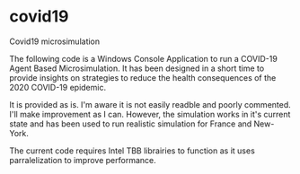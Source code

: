# covid19
Covid19 microsimulation

The following code is a Windows Console Application to run a COVID-19 Agent Based Microsimulation. It has been designed in a short time to provide insights on strategies to reduce the health consequences of the 2020 COVID-19 epidemic. 

It is provided as is. I'm aware it is not easily readble and poorly commented. I'll make improvement as I can. However, the simulation works in it's current state and has been used to run realistic simulation for France and New-York.

The current code requires Intel TBB librairies to function as it uses parralelization to improve performance. 
